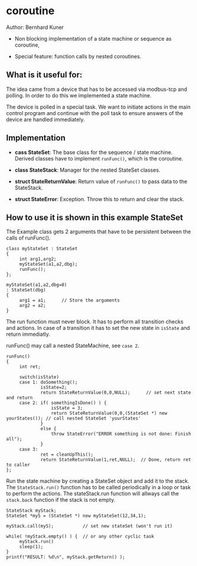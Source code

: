 # coroutine

Author: Bernhard Kuner

* Non blocking implementation of a state machine or sequence as coroutine,

* Special feature: function calls by nested coroutines.

## What is it useful for:

The idea came from a device that has to be accessed via modbus-tcp and polling. In order to 
do this we implemented a state machine.

The device is polled in a special task. We want to initiate actions in the main control program
and continue with the poll task to ensure answers of the device are handled immediately.

## Implementation

* **cass StateSet**: The base class for the sequence / state machine. Derived classes have to 
implement `runFunc()`, which is the coroutine.

* **class StateStack**: Manager for the nested StateSet classes.

* **struct StateReturnValue**: Return value of `runFunc()` to pass data to the StateStack.

* **struct StateError**: Exception. Throw this to return and clear the stack. 

## How to use it is shown in this example StateSet

The Example class gets 2 arguments that have to be persistent between the calls of runFunc().

```
class myStateSet : StateSet
{
     int arg1,arg2;
     myStateSet(a1,a2,dbg);
     runFunc();
};

myStateSet(a1,a2,dbg=0)
: StateSet(dbg)
{
     arg1 = a1;      // Store the arguments
     arg2 = a2;
}
```

The run function must never block. It has to perform all transition checks and actions. In case of a transition
it has to set the new state in `isState` and return immediatly.

runFunc() may call a nested StateMachine, see `case 2`.

```
runFunc()
{
     int ret;

     switch(isState)
     case 1: doSomething();
             isState=2;
             return StateReturnValue(0,0,NULL);      // set next state and return
     case 2: if( somethingIsDone() ) {
                 isState = 3;
                 return StateReturnValue(0,0,(StateSet *) new yourStates()); // call nested StateSet 'yourStates'
             }
             else {
                 throw StateError("ERROR something is not done: Finish all");
             }
     case 3:
             ret = cleanUpThis();
             return StateReturnValue(1,ret,NULL);  // Done, return ret to caller
};
```

Run the state machine by creating a StateSet object and add it to the stack. The `StateStack.run()` function
has to be called periodically in a loop or task to perform the actions. The stateStack.run function will
allways call the `stack.back` function if the stack is not empty.

```
StateStack myStack;
StateSet *myS = (StateSet *) new myStateSet(12,34,1);

myStack.call(myS);           // set new stateSet (won't run it)

while( !myStack.empty() ) {  // or any other cyclic task
     myStack.run()
     sleep(1);
}
printf("RESULT: %d\n", myStack.getReturn() );
```
